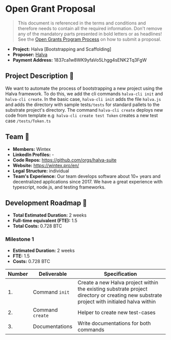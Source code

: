 # Open Grant Proposal

> This document is referenced in the terms and conditions and therefore needs to contain all the required information. Don't remove any of the mandatory parts presented in bold letters or as headlines! See the [Open Grants Program Process](https://github.com/w3f/Open-Grants-Program/blob/master/README_2.md) on how to submit a proposal.

* **Project:** Halva [Bootstrapping and Scaffolding]
* **Proposer:** [Halva](https://github.com/halva-suite/halva)
* **Payment Address:** 1837ca1w8WK9yfaVo5Lhgg4sENK2Tq3FgW

## Project Description :page_facing_up:

We want to automate the process of bootstrapping a new project using the Halva framework. To do this, we add the cli commands `halva-cli init` and` halva-cli create`. In the basic case, `halva-cli init` adds the file `halva.js` and adds the directory with sample tests`/tests` for standard pallets to the substrate project's directory. The command `halva-cli create` deploys new code from template e.g` halva-cli create test Token` creates a new test case `/tests/Token.ts`

## Team :busts_in_silhouette:

* **Members:** Wintex
* **LinkedIn Profiles:** -
* **Code Repos:** https://github.com/orgs/halva-suite
* **Website:** https://wintex.pro/en/
* **Legal Structure:** individual
* **Team's Experience:** Our team develops software about 10+ years and decentralized applications since 2017. We have a great experience with typescript, node.js, and testing frameworks.

## Development Roadmap :nut_and_bolt:

* **Total Estimated Duration:** 2 weeks
* **Full-time equivalent (FTE):** 1.5
* **Total Costs:** 0.728 BTC

### Milestone 1

* **Estimated Duration:** 2 weeks
* **FTE:** 1.5
* **Costs:** 0.728 BTC

| Number | Deliverable | Specification |
| ------------- | ------------- | ------------- |
| 1. | Command `init` | Create a new Halva project within the existing substrate project directory or creating new substrate project with initialed halva within |
| 2. | Command `create` | Helper to create new test-cases |
| 3. | Documentations | Write documentations for both commands |
